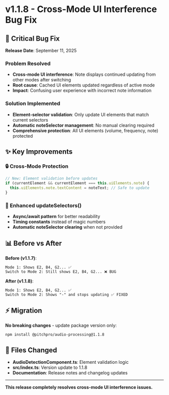 # v1.1.8 - Cross-Mode UI Interference Bug Fix

## 🚨 Critical Bug Fix

**Release Date**: September 11, 2025

### Problem Resolved
- **Cross-mode UI interference**: Note displays continued updating from other modes after switching
- **Root cause**: Cached UI elements updated regardless of active mode
- **Impact**: Confusing user experience with incorrect note information

### Solution Implemented
- **Element-selector validation**: Only update UI elements that match current selectors
- **Automatic noteSelector management**: No manual clearing required
- **Comprehensive protection**: All UI elements (volume, frequency, note) protected

## ✨ Key Improvements

### 🔒 Cross-Mode Protection
```typescript
// New: Element validation before updates
if (currentElement && currentElement === this.uiElements.note) {
  this.uiElements.note.textContent = noteText; // Safe to update
}
```

### 🔄 Enhanced updateSelectors()
- **Async/await pattern** for better readability
- **Timing constants** instead of magic numbers
- **Automatic noteSelector clearing** when not provided

## 📊 Before vs After

**Before (v1.1.7)**:
```
Mode 1: Shows E2, B4, G2... ✅
Switch to Mode 2: Still shows E2, B4, G2... ❌ BUG
```

**After (v1.1.8)**:
```
Mode 1: Shows E2, B4, G2... ✅  
Switch to Mode 2: Shows "-" and stops updating ✅ FIXED
```

## ⚡ Migration

**No breaking changes** - update package version only:

```bash
npm install @pitchpro/audio-processing@1.1.8
```

## 🎯 Files Changed

- **AudioDetectionComponent.ts**: Element validation logic
- **src/index.ts**: Version update to 1.1.8
- **Documentation**: Release notes and changelog updates

---

**This release completely resolves cross-mode UI interference issues.**